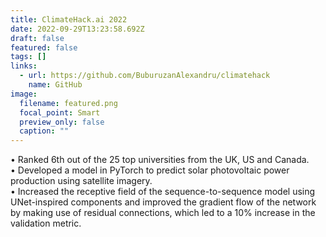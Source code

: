```yaml
---
title: ClimateHack.ai 2022
date: 2022-09-29T13:23:58.692Z
draft: false
featured: false
tags: []
links:
  - url: https://github.com/BuburuzanAlexandru/climatehack
    name: GitHub
image:
  filename: featured.png
  focal_point: Smart
  preview_only: false
  caption: ""
---
```

• Ranked 6th out of the 25 top universities from the UK, US and Canada.\
• Developed a model in PyTorch to predict solar photovoltaic power production using satellite imagery.\
• Increased the receptive field of the sequence-to-sequence model using UNet-inspired components and improved the gradient flow of the network by making use of residual connections, which led to a 10% increase in the validation metric.